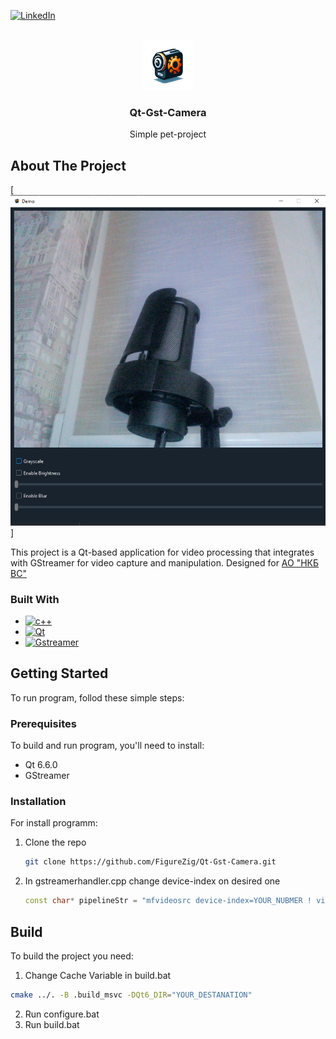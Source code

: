 
[![LinkedIn][linkedin-shield]][linkedin-url]

<!-- PROJECT LOGO -->
<br />
<div align="center">
  <a href="https://github.com/othneildrew/Best-README-Template">
    <img src="qdarkstyle/icon.png" alt="Logo" width="80" height="80">
  </a>

  <h3 align="center">Qt-Gst-Camera</h3>

  <p align="center">
    Simple pet-project
  </p>
</div>

<!-- ABOUT THE PROJECT -->
## About The Project

[![example][product-example]]

This project is a Qt-based application for video processing that integrates with GStreamer for video capture and manipulation. Designed for [АО "НКБ ВС"](https://nkbvs.ru/)


### Built With

* [![c++][c++-shield]][c++-url]
* [![Qt][qt-shield]][qt-url]
* [![Gstreamer][gstreamer-shield]][gstreamer-url]

<!-- GETTING STARTED -->
## Getting Started

To run program, follod these simple steps:

### Prerequisites

To build and run program, you'll need to install:
* Qt 6.6.0
* GStreamer

### Installation

For install programm: 

1. Clone the repo
   ```sh
   git clone https://github.com/FigureZig/Qt-Gst-Camera.git
   ```
2. In gstreamerhandler.cpp change device-index on desired one
   ```c++
   const char* pipelineStr = "mfvideosrc device-index=YOUR_NUBMER ! videoconvert ! video/x-raw,format=RGB ! appsink name=sink";
   ```

<!--BUILD-->
## Build

To build the project you need:

1. Change Cache Variable in build.bat
  ```sh
  cmake ../. -B .build_msvc -DQt6_DIR="YOUR_DESTANATION"
  ```
2. Run configure.bat
3. Run build.bat

<!--MARKDOWN-->
[linkedin-shield]: https://img.shields.io/badge/LinkedIn-0077B5?style=for-the-badge&logo=linkedin&logoColor=white
[linkedin-url]: https://www.linkedin.com/in/figurezig

[qt-shield]: https://img.shields.io/badge/Qt-%23217346.svg?style=for-the-badge&logo=Qt&logoColor=white
[qt-url]: https://www.qt.io/

[c++-shield]:https://img.shields.io/badge/c++-%2300599C.svg?style=for-the-badge&logo=c%2B%2B&logoColor=white
[c++-url]: https://isocpp.org/

[gstreamer-shield]: https://img.shields.io/static/v1?style=for-the-badge&message=GStreamer&color=FF3131&logo=GStreamer&logoColor=FFFFFF&label=
[gstreamer-url]: https://gstreamer.freedesktop.org/

[product-logo]: qdarkstyle/icon.png
[product-example]: Example.png
